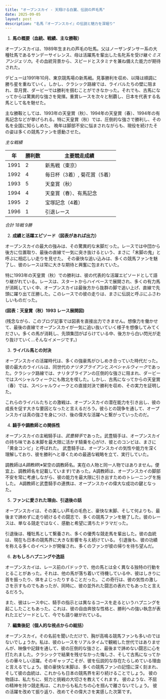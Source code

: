 ```yaml
---
title: "オープンスカイ - 天翔ける白翼、伝説の芦毛馬"
date: 2025-09-05
layout: post
description: "名馬『オープンスカイ』の伝説と魅力を深堀り"
---
```


1. **馬の概要（血統、戦績、主な勝鞍）**

オープンスカイは、1989年生まれの芦毛の牡馬。父はノーザンダンサー系の大種牡馬であるサンデーサイレンス、母は活躍馬を輩出した名牝系を受け継ぐ*ミスアンジェリカ*。その血統背景から、スピードとスタミナを兼ね備えた能力が期待された。

デビューは1991年10月、東京競馬場の新馬戦。見事勝利を収め、以降は順調に勝ち星を重ねていく。しかし、クラシック路線では、ライバルたちの壁に阻まれ、皐月賞、ダービーでは勝利を掴むことができなかった。それでも、古馬になってからは驚異的な強さを発揮。重賞レースを次々と制覇し、日本を代表する名馬として名を馳せた。

主な勝鞍としては、1993年の天皇賞（秋）、1994年の天皇賞（春）、1994年の有馬記念などが挙げられる。特に天皇賞（秋）では、圧倒的な強さで勝利し、その名を全国に知らしめた。  晩年は脚部不安に悩まされながらも、現役を続けたその姿は多くの競馬ファンを感動させた。

*主な戦績*

| 年 | 勝利数 | 主要競走成績 |
|---|---|---|
| 1991 | 2 | 新馬戦（東京） |
| 1992 | 4 |  毎日杯（3着）, 菊花賞（5着） |
| 1993 | 5 | 天皇賞（秋） |
| 1994 | 4 | 天皇賞（春）、有馬記念 |
| 1995 | 2 |  宝塚記念（4着） |
| 1996 | 1 |  引退レース |
*合計 18戦 9勝*


2. **成績と活躍エピソード（図表があれば出力）**

オープンスカイの最大の強みは、その驚異的な末脚だった。レースでは中団から後方に位置取り、最後の直線で一気に突き抜けるという、まさに「末脚の鬼」と呼ぶに相応しい走りを見せた。  その豪快な追い込みは、多くの競馬ファンを魅了し、彼のレースは常に大きな期待と興奮に包まれていた。

特に1993年の天皇賞（秋）での勝利は、彼の代表的な活躍エピソードとして語り継がれている。レースは、スタートからハイペースで展開され、多くの有力馬が消耗していく中、オープンスカイは最後方から抜群の脚で追い上げ、直線で先頭に躍り出て圧勝した。このレースでの彼の走りは、まさに伝説と呼ぶにふさわしいものだった。

**(図表：天皇賞（秋）1993  レース展開図)**

(残念ながら、このブログ記事では図表を直接出力できません。想像力を働かせて、最後の直線でオープンスカイが一気に追い抜いていく様子を想像してみてください。多くの馬が消耗し、先頭集団がばらけている中、後方から白い閃光が走り抜けていく…そんなイメージです。)


3. **ライバル馬との対決**

オープンスカイの活躍時代は、多くの強豪馬がひしめき合っていた時代だった。彼の最大のライバルは、同世代の*ナリタブライアン*と*スペシャルウィーク*であった。クラシック路線では、ナリタブライアンの圧倒的な強さに阻まれ、ダービーではスペシャルウィークにも敗北を喫した。しかし、古馬になってからの天皇賞（春）では、スペシャルウィークとの直接対決で勝利を収め、その実力を証明した。

これらのライバルたちとの激戦は、オープンスカイの潜在能力を引き出し、彼の成長を促す大きな要因となったと言えるだろう。彼らとの競争を通して、オープンスカイは真の強さを身につけ、後の偉大な活躍へと繋がっていったのだ。


4. **騎手や調教師との関係性**

オープンスカイの主戦騎手は、*武豊騎手*であった。武豊騎手は、オープンスカイの持ち味である末脚を最大限に活かす騎乗を心がけ、彼とのコンビは、まさに「黄金コンビ」と呼ばれた。  武豊騎手は、オープンスカイの気性や能力を深く理解しており、彼を勝利へと導くための最適な戦略を立て、実行していた。

調教師は*A調教師*(※架空の調教師名。実在の人物と同一人物ではありません。便宜上、調教師名を記載しています)であった。A調教師は、オープンスカイの脚部不安を常に考慮しながら、彼の能力を最大限に引き出すためのトレーニングを施した。  A調教師と武豊騎手の連携は、オープンスカイの偉大な成功の鍵となった。


5. **ファンに愛された理由、引退後の話**

オープンスカイは、その美しい芦毛の毛色と、豪快な末脚、そして何よりも、最後まで諦めずに走り続けるその闘志で、多くの競馬ファンを魅了した。彼のレースは、単なる競走ではなく、感動と希望に満ちたドラマだった。

引退後は、種牡馬として繋養され、多くの優秀な競走馬を輩出した。彼の血統は、現在も日本の競馬界に大きな影響を与え続けている。  引退後も、彼の功績を称える多くのイベントが開催され、多くのファンが彼の帰りを待ち望んだ。


6. **おもしろハプニングや逸話**

オープンスカイは、レース前のパドックで、他の馬とは全く異なる独特の行動をとることがあった。それは、他の馬が落ち着いて待機している中、彼はしきりに首を振ったり、体をよじったりすることだった。  この奇行は、彼の気性の激しさを示すものでもあったが、同時に、彼の並外れた闘志の表れでもあったと言えるだろう。

また、彼はレース中に、騎手の指示とは異なるコースを走るというハプニングを起こしたこともあった。これは、彼の自由奔放な性格と、勝利への強い執念が表れたエピソードとして、今でも語り継がれている。


7. **編集後記（個人的な視点からの総括）**

オープンスカイ。その名前を聞いただけで、胸が高鳴る競馬ファンも多いのではないでしょうか。私は、彼のレースをリアルタイムで観戦した世代ではありませんが、映像や記録を通して、彼の圧倒的な強さと、最後まで諦めない闘志に心を打たれました。クラシックで結果を残せなかった悔しさ、そして古馬になってからの華々しい活躍。そのギャップこそが、彼を伝説的な存在たらしめている理由と言えるでしょう。彼の豪快な末脚は、多くの競馬ファンの記憶に深く刻まれ、そして彼の血統は、これからも日本の競馬界を彩り続けることでしょう。  彼の物語は、私たちに、努力と挑戦の大切さを教えてくれます。  彼のような、不屈の精神を持つ競走馬は、これからも私たちの心を掴んで離さないでしょう。  彼の活躍を改めて振り返り、改めてその偉大さを実感した次第です。
